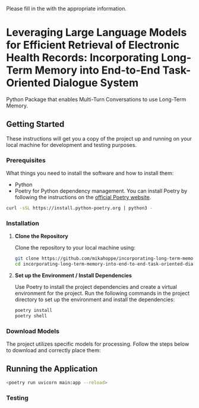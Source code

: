 Please fill in the <Placehoders> with the appropriate information.
# Leveraging Large Language Models for Efficient Retrieval of Electronic Health Records: Incorporating Long-Term Memory into End-to-End Task-Oriented Dialogue System

Python Package that enables Multi-Turn Conversations to use Long-Term Memory.

## Getting Started

These instructions will get you a copy of the project up and running on your local machine for development and testing purposes.

### Prerequisites

What things you need to install the software and how to install them:

- Python
- Poetry for Python dependency management. You can install Poetry by following the instructions on the [official Poetry website](https://python-poetry.org/docs/#installation).
  
```bash
curl -sSL https://install.python-poetry.org | python3 -
```

### Installation

1. **Clone the Repository**

   Clone the repository to your local machine using:

   ```bash
   git clone https://github.com/mikahoppe/incorporating-long-term-memory-into-end-to-end-task-oriented-dialogue-system.git
   cd incorporating-long-term-memory-into-end-to-end-task-oriented-dialogue-system

2. **Set up the Environment / Install Dependencies**
    
    Use Poetry to install the project dependencies and create a virtual     environment for the project. Run the following commands in the project  directory to set up the environment and install the dependencies:
    ```bash
    poetry install
    poetry shell
    ```

### Download Models

The project utilizes specific models for processing. Follow the steps below to download and correctly place them:

## Running the Application

```bash
<poetry run uvicorn main:app --reload>
```

### Testing
